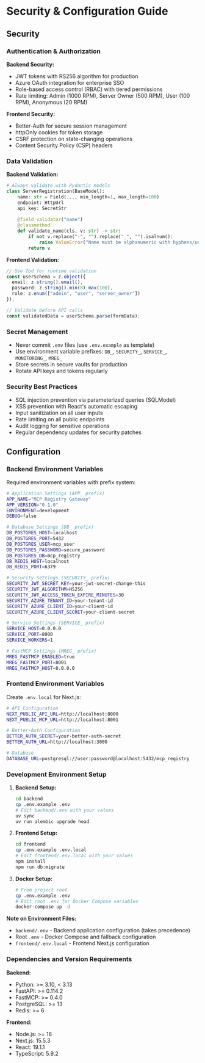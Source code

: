 # Security & Configuration Guide

## Security

### Authentication & Authorization

**Backend Security:**
- JWT tokens with RS256 algorithm for production
- Azure OAuth integration for enterprise SSO
- Role-based access control (RBAC) with tiered permissions
- Rate limiting: Admin (1000 RPM), Server Owner (500 RPM), User (100 RPM), Anonymous (20 RPM)

**Frontend Security:**
- Better-Auth for secure session management
- httpOnly cookies for token storage
- CSRF protection on state-changing operations
- Content Security Policy (CSP) headers

### Data Validation

**Backend Validation:**
```python
# Always validate with Pydantic models
class ServerRegistration(BaseModel):
    name: str = Field(..., min_length=1, max_length=100)
    endpoint: HttpUrl
    api_key: SecretStr
    
    @field_validator("name")
    @classmethod
    def validate_name(cls, v: str) -> str:
        if not v.replace("-", "").replace("_", "").isalnum():
            raise ValueError("Name must be alphanumeric with hyphens/underscores")
        return v
```

**Frontend Validation:**
```typescript
// Use Zod for runtime validation
const userSchema = z.object({
  email: z.string().email(),
  password: z.string().min(8).max(100),
  role: z.enum(["admin", "user", "server_owner"])
});

// Validate before API calls
const validatedData = userSchema.parse(formData);
```

### Secret Management

- Never commit `.env` files (use `.env.example` as template)
- Use environment variable prefixes: `DB_`, `SECURITY_`, `SERVICE_`, `MONITORING_`, `MREG_`
- Store secrets in secure vaults for production
- Rotate API keys and tokens regularly

### Security Best Practices

- SQL injection prevention via parameterized queries (SQLModel)
- XSS prevention with React's automatic escaping
- Input sanitization on all user inputs
- Rate limiting on all public endpoints
- Audit logging for sensitive operations
- Regular dependency updates for security patches

## Configuration

### Backend Environment Variables

Required environment variables with prefix system:

```bash
# Application Settings (APP_ prefix)
APP_NAME="MCP Registry Gateway"
APP_VERSION="0.1.0"
ENVIRONMENT=development
DEBUG=false

# Database Settings (DB_ prefix)
DB_POSTGRES_HOST=localhost
DB_POSTGRES_PORT=5432
DB_POSTGRES_USER=mcp_user
DB_POSTGRES_PASSWORD=secure_password
DB_POSTGRES_DB=mcp_registry
DB_REDIS_HOST=localhost
DB_REDIS_PORT=6379

# Security Settings (SECURITY_ prefix)
SECURITY_JWT_SECRET_KEY=your-jwt-secret-change-this
SECURITY_JWT_ALGORITHM=HS256
SECURITY_JWT_ACCESS_TOKEN_EXPIRE_MINUTES=30
SECURITY_AZURE_TENANT_ID=your-tenant-id
SECURITY_AZURE_CLIENT_ID=your-client-id
SECURITY_AZURE_CLIENT_SECRET=your-client-secret

# Service Settings (SERVICE_ prefix)
SERVICE_HOST=0.0.0.0
SERVICE_PORT=8000
SERVICE_WORKERS=1

# FastMCP Settings (MREG_ prefix)
MREG_FASTMCP_ENABLED=true
MREG_FASTMCP_PORT=8001
MREG_FASTMCP_HOST=0.0.0.0
```

### Frontend Environment Variables

Create `.env.local` for Next.js:

```bash
# API Configuration
NEXT_PUBLIC_API_URL=http://localhost:8000
NEXT_PUBLIC_MCP_URL=http://localhost:8001

# Better-Auth Configuration
BETTER_AUTH_SECRET=your-better-auth-secret
BETTER_AUTH_URL=http://localhost:3000

# Database
DATABASE_URL=postgresql://user:password@localhost:5432/mcp_registry
```

### Development Environment Setup

1. **Backend Setup:**
   ```bash
   cd backend
   cp .env.example .env
   # Edit backend/.env with your values
   uv sync
   uv run alembic upgrade head
   ```

2. **Frontend Setup:**
   ```bash
   cd frontend
   cp .env.example .env.local
   # Edit frontend/.env.local with your values
   npm install
   npm run db:migrate
   ```

3. **Docker Setup:**
   ```bash
   # From project root
   cp .env.example .env
   # Edit root .env for Docker Compose variables
   docker-compose up -d
   ```

**Note on Environment Files:**
- `backend/.env` - Backend application configuration (takes precedence)
- Root `.env` - Docker Compose and fallback configuration
- `frontend/.env.local` - Frontend Next.js configuration

### Dependencies and Version Requirements

**Backend:**
- Python: >= 3.10, < 3.13
- FastAPI: >= 0.114.2
- FastMCP: >= 0.4.0
- PostgreSQL: >= 13
- Redis: >= 6

**Frontend:**
- Node.js: >= 18
- Next.js: 15.5.3
- React: 19.1.1
- TypeScript: 5.9.2
